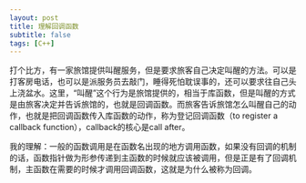```yaml
---
layout: post
title: 理解回调函数
subtitle: false
tags: [C++]
---
```


<!-- ## 理解回调函数 -->

打个比方，有一家旅馆提供叫醒服务，但是要求旅客自己决定叫醒的方法。可以是打客房电话，也可以是派服务员去敲门，睡得死怕耽误事的，还可以要求往自己头上浇盆水。这里，“叫醒”这个行为是旅馆提供的，相当于库函数，但是叫醒的方式是由旅客决定并告诉旅馆的，也就是回调函数。而旅客告诉旅馆怎么叫醒自己的动作，也就是把回调函数传入库函数的动作，称为登记回调函数（to register a callback function），callback的核心是call after。

我的理解：一般的函数调用是在函数名出现的地方调用函数，如果没有回调的机制的话，函数指针做为形参传递到主函数的时候就应该被调用，但是正是有了回调机制，主函数在需要的时候才调用回调函数，这就是为什么被称为回调。